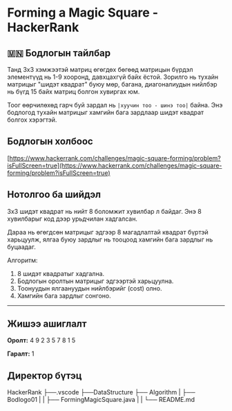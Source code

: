 # Forming a Magic Square - HackerRank

## 🇲🇳 Бодлогын тайлбар

Танд 3x3 хэмжээтэй матриц өгөгдөх бөгөөд матрицын бүрдэл элементүүд нь 1-9 хооронд, давхцахгүй байх ёстой. Зорилго нь тухайн матрицыг "шидэт квадрат" буюу мөр, багана, диагоналиудын нийлбэр нь бүгд 15 байх матриц болгон хувиргах юм.

Тоог өөрчилөхөд гарч буй зардал нь `|хуучин тоо - шинэ тоо|` байна. Энэ бодлогод тухайн матрицыг хамгийн бага зардлаар шидэт квадрат болгох хэрэгтэй.

## Бодлогын холбоос

[https://www.hackerrank.com/challenges/magic-square-forming/problem?isFullScreen=true](https://www.hackerrank.com/challenges/magic-square-forming/problem?isFullScreen=true)


## Нотолгоо ба шийдэл

3x3 шидэт квадрат нь нийт 8 боломжит хувилбар л байдаг. Энэ 8 хувилбарыг код дээр урьдчилан хадгалсан.

Дараа нь өгөгдсөн матрицыг эдгээр 8 магадлалтай квадрат бүртэй харьцуулж, ялгаа буюу зардлыг нь тооцоод хамгийн бага зардлыг нь буцаадаг.

Алгоритм:
1. 8 шидэт квадратыг хадгална.
2. Бодлогын оролтын матрицыг эдгээртэй харьцуулна.
3. Тоонуудын ялгаануудын нийлбэрийг (cost) олно.
4. Хамгийн бага зардлыг сонгоно.

---

## Жишээ ашиглалт

**Оролт:**
4 9 2
3 5 7
8 1 5


**Гаралт:**
1

## Директор бүтэц
HackerRank
    ├──.vscode
    ├──DataStructure
    ├── Algorithm
    |   ├── Bodlogo01
    |   |   ├── FormingMagicSquare.java
    |   |   └── README.md
    